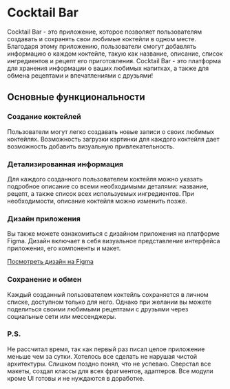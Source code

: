 # Cocktail Bar

Cocktail Bar - это приложение, которое позволяет пользователям создавать и сохранять свои любимые коктейли в одном месте. Благодаря этому приложению, пользователи смогут добавлять информацию о каждом коктейле, такую как название, описание, список ингредиентов и рецепт его приготовления. Cocktail Bar - это платформа для хранения информации о ваших любимых напитках, а также для обмена рецептами и впечатлениями с друзьями!

## Основные функциональности

### Создание коктейлей

Пользователи могут легко создавать новые записи о своих любимых коктейлях. Возможность загрузки картинки для каждого коктейля дает возможность добавить визуальную привлекательность.

### Детализированная информация

Для каждого созданного пользователем коктейля можно указать подробное описание со всеми необходимыми деталями: название, рецепт, а также список всех используемых ингредиентов. При необходимости, описание коктейля можно изменить позже.

### Дизайн приложения

Вы также можете ознакомиться с дизайном приложения на платформе Figma. Дизайн включает в себя визуальное представление интерфейса приложения, его компоненты и макет.

[Посмотреть дизайн на Figma](https://www.figma.com/file/HJmLip5kXbTAonCkMaGWVa/CocktailBar?type=design&node-id=0%3A1&mode=design&t=2CgQ5TeUeAt3mYNr-1)


### Сохранение и обмен

Каждый созданный пользователем коктейль сохраняется в личном списке, доступном только для него. Однако при желании вы можете поделиться своими любимыми рецептами с друзьями через социальные сети или мессенджеры.

### P.S.
Не рассчитал время, так как первый раз писал целое приложение меньше чем за сутки. Хотелось все сделать не нарушая чистой архитектуры. Слишком поздно понял, что не успеваю. Сверстал все макеты, создал классы для всех фрагментов, адаптеров. Все модули кроме UI готовы и не нуждаются в доработке.
